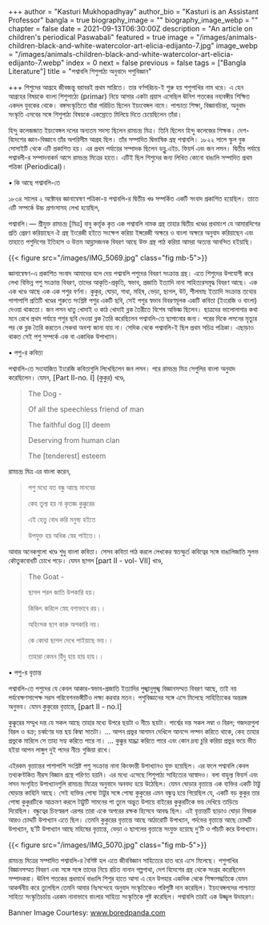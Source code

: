 +++
author = "Kasturi Mukhopadhyay"
author_bio = "Kasturi is an Assistant Professor"
bangla = true
biography_image = ""
biography_image_webp = ""
chapter = false
date = 2021-09-13T06:30:00Z
description = "An article on children's periodical Paswabali"
featured = true
image = "/images/animals-children-black-and-white-watercolor-art-elicia-edijanto-7.jpg"
image_webp = "/images/animals-children-black-and-white-watercolor-art-elicia-edijanto-7.webp"
index = 0
next = false
previous = false
tags = ["Bangla Literature"]
title = "পশ্বাবলি শিশুপাঠ্য অনুবাদে পশুবিজ্ঞান"

+++
শিশুদের আগ্রহে জীবজন্তু বরাবরই প্রথম সারিতে। তার বর্ণপরিচয়-ই শুরু হয় পশুপাখির নাম ধরে। এ হেন আগ্রহের বিষয়কে বাংলা শিশুপাঠ্যে (primar) নিয়ে আসার একটা প্রয়াস এসেছিল ঊনিশ শতকের নব্যবঙ্গীয় শিক্ষিত একদল যুবকের থেকে। বঙ্গসংস্কৃতিতে যাঁরা পরিচিত ছিলেন ইয়ংবেঙ্গল নামে। পাশ্চাত্য শিক্ষা, বিজ্ঞানচিন্তা, অনুবাদ সংস্কৃতি এসবের সঙ্গে শিশুপাঠ্য বিষয়কে একস্রোতে মিলিয়ে দিতে চেয়েছিলেন তাঁরা।

হিন্দু কলেজজাত ইয়ংবেঙ্গল দলের অন্যতম সদস্য ছিলেন রামচন্দ্র মিত্র। তিনি ছিলেন হিন্দু কলেজের শিক্ষক। দেশ-বিদেশের জ্ঞান-বিজ্ঞানে তাঁর অপরিসীম আগ্রহ ছিল। তাঁর সম্পাদিত দ্বিভাষিক গ্রন্থ পশ্বাবলি। ১৮২২ সালে স্কুল বুক সোসাইটি থেকে এটি প্রকাশিত হয়। এর প্রথম পর্যায়ের সম্পাদক ছিলেন ডব্লু.এইচ. ফিয়র্স এবং জন লসন। দ্বিতীয় পর্যায়ে পশ্বাবলী-র সম্পাদনাকর্ম আসে রামচন্দ্র মিত্রের হাতে। এটিই ছিল শিশুদের জন্য লিখিত কোনো বাঙালি সম্পাদিত প্রথম পত্রিকা (Periodical)।

• কি আছে পশ্বাবলি-তে

১৮৩৪ সালের ২ অক্টোবর জ্ঞানান্বেষণ পত্রিকা-য় পশ্বাবলি-র দ্বিতীয় খণ্ড সম্পর্কিত একটি সংবাদ প্রকাশিত হয়েছিল। তাতে এটি সম্পর্কে উচ্চ প্রশংসাসহ লেখা হয়েছিল,

পশ্বাবলি।— শ্রীযুক্ত রামচন্দ্র \[মিত্র\] বাবু কর্ত্তৃক কৃত এক পশ্বাবলি নামক গ্রন্থ তাহার দ্বিতীয় খণ্ডের প্রথমাংশ যে আমারদিগের প্রতি প্রেরণ করিয়াছেন ঐ গ্রন্থ ইংরেজী হইতে সংক্ষেপ করিয়া ইঙ্গরেজী অক্ষরে ও বাংলা অক্ষরে অনুবাদ করিয়াছেন এবং তাহাতে পশুদিগের ইতিহাস ও উত্তম আহ্লাদজনক বিবরণ আছে উক্ত গ্রন্থ পাঠ করিয়া আমরা অত্যন্ত আনন্দিত হইয়াছি।

{{< figure src="/images/IMG_5069.jpg" class="fig mb-5">}}

জ্ঞানান্বেষণ-এ প্রকাশিত সংবাদ আমাদের বলে দেয় পশ্বাবলি পশুদের বিবরণ সংক্রান্ত গ্রন্থ। এতে শিশুদের উপযোগী করে লেখা বিভিন্ন পশু সংক্রান্ত বিবরণ, তাদের আকৃতি-প্রকৃতি, স্বভাব, প্রজাতি ইত্যাদি নানা সাহিত্যরসমৃদ্ধ বিবরণ আছে। এক এক খণ্ডে আছে এক এক পশুর বর্ণনা। কুকুর, ঘোড়া, গাধা, মহিষ, ভেড়া, ছাগল, উট, শীলমাছ ইত্যাদি সংক্রান্ত তথ্যের পাশাপাশি প্রতিটি খণ্ডের শুরুতে সংশ্লিষ্ট পশুর একটি ছবি, সেই পশুর স্বভাব বিবরণমূলক একটি কবিতা (ইংরেজি ও বাংলা) দেওয়া থাকতো। জন লসন ধাতু খোদাই ও কাঠ খোদাই ব্লক তৈরীতে বিশেষ অভিজ্ঞ ছিলেন। ছাত্রদের ভালোলাগার কথা মনে রেখে প্রথম পর্যায়ে পশুর ছবি দেওয়া ব্লক তৈরি করেছিলেন পশ্বাবলি-তে ছাপানোর জন্য। পরের দিকে লসনের মৃত্যুর পর কে ব্লক তৈরি করতেন সেকথা অবশ্য জানা যায় না। সেদিক থেকে পশ্বাবলি-ই ছিল প্রথম সচিত্র পত্রিকা। এছাড়াও থাকত সেই পশু সম্পর্কে এক বা একাধিক উপাখ্যান।

• পশু-র কবিতা

পশ্বাবলি-তে সংযোজিত ইংরেজি কবিতাগুলি লিখেছিলেন জন লসন। পরে রামচন্দ্র মিত্র সেগুলির বাংলা অনুবাদ করেছিলেন। যেমন, \[Part II-no. I\] (কুকুর) খণ্ডে,

> The Dog -
>
> Of all the speechless friend of man
>
> The faithful dog \[I\] deem
>
> Deserving from human clan
>
> The \[tenderest\] esteem

রামচন্দ্র মিত্র এর বাংলা করেন,

> পশু মধ্যে যত বন্ধু আছে মানবের
>
> কেহ তুল্য হয় না কৃতজ্ঞ কুক্কুরের
>
> এই হেতু বোধ করি মনুষ্য হইতে
>
> উপযুক্ত হয় অধিক স্নেহ পাইতে।।

আবার অনেকগুলো খণ্ডে শুধু বাংলা কবিতা। সেসব কবিতা পাঠ করলে লেখকের স্বতস্ফুর্ত কবিত্বের সঙ্গে বাঙালিজাতি সুলভ কৌতুকবোধটি চোখে পড়ে। যেমন ছাগল \[part II - vol- VII\] খণ্ডে,

> The Goat -
>
> ছাগল শরল জাতি উপকারি হয়।
>
> কিঞ্চিৎ করিলে স্নেহ বশ্যভাবে রয়।।
>
> অহিংসক ছাগ কারু অপকারি নয়।
>
> কে কোথা ছাগল দেখে পাইয়াছে ভয়।।
>
> তাহারা কেমন হিঁদু হায় হায় হায়।।

• পশু-র বৃত্তান্ত

পশ্বাবলি-তে পশুদের যে কেবল আকার-স্বভাব-প্রজাতি ইত্যাদির পুঙ্খানুপুঙ্খ বিজ্ঞানসম্মত বিবরণ আছে, তাই নয় পর্যবেক্ষণসাপেক্ষ সরস পরিবেশনভঙ্গীটিও লক্ষ্য করবার মতন। পশুবিজ্ঞানের সঙ্গে এসে মিলেছে সাহিত্যিকের অন্তরঙ্গ অনুভব। যেমন কুকুরের বৃত্তান্তে, \[part II - no.I\]

কুক্কুরের সম্মুখ দন্ত যে সকল আছে তাহার মধ্যে উপরে ছয়টা ও নীচে ছয়টা। পার্শ্বের দন্ত সকল লম্বা ও বিরল; গজদন্তগুলা বিরল ও বক্র; চর্ব্বণের দন্ত ছয় কিম্বা সাতটা। … আপন প্রভুর আগমন দেখিলে আনন্দে লম্পন করিতে থাকে, কেহ তাহার প্রভুকে মারিলে সে তাহা সহ্য করিতে পারে না। … কুক্কুর যাচ্ঞা করিতে পারে এবং কোন দ্রব্য চুরি করিয়া প্রভুর ভয়ে ভীত হইয়া আপন লাঙ্গুল দুই পদের নীচে গুজিয়া রাখে।

এইরকম বৃত্তান্তের পাশাপাশি সংশ্লিষ্ট পশু সংক্রান্ত নানা কিংবদন্তী উপাখ্যানও যুক্ত হয়েছিল। এর ফলে পশ্বাবলি কেবল তথ্যকণ্টকিত নীরস বিজ্ঞান গ্রন্থে পরিণত হয়নি। এর মধ্যে এসেছে শিশুপাঠ্য সাহিত্যের আস্বাদও। বলা বাহুল্য ফিয়র্স এবং লসন সংগৃহিত উপাখ্যানগুলি রামচন্দ্র মিত্রের অনুবাদে অনবদ্য হয়ে উঠেছিল। যেমন ঘোড়ার বৃত্তান্তে এক ব্যক্তির একটি টাট্টু ঘোড়ার কাহিনি আছে। সেই ব্যক্তির পোষ্য টাট্টুর সঙ্গে পোষ্য কুকুরের এমন বন্ধুত্ব হয়ে গিয়েছিল যে, একটি বড় কুকুর তার পোষা কুকুরটিকে আক্রমণ করলে টাট্টুটি সামনের পা তুলে অদ্ভুত উপায়ে বাইরের কুকুরটিকে ভয় দেখিয়ে তাড়িয়ে দিয়েছিল। বন্ধুত্বের চিহ্নস্বরূপ এরপর তারা একে অপরের রক্ষক হিসেবে আবদ্ধ ছিল। এই বৃত্তান্তটি ছাড়াও ঘোড়া বিষয়ক আরও চোদ্দটি উপাখ্যান এতে ছিল। তেমনি কুকুরের বৃত্তান্তে আছে আঠারোটি উপাখ্যান, গর্দভের বৃত্তান্তে আছে চোদ্দটি উপাখ্যান, ছʼটি উপাখ্যান আছে মহিষের বৃত্তান্তে, ভেড়া ও ছাগলের বৃত্তান্তে সংযুক্ত হয়েছে দুʼটি ও পাঁচটি করে উপাখ্যান।

{{< figure src="/images/IMG_5070.jpg" class="fig mb-5">}}

রামচন্দ্র মিত্রের সম্পাদিত পশ্বাবলি-র বৈশিষ্ট হল এতে জীববিজ্ঞান সাহিত্যের হাত ধরে এসে মিলেছে। পশুপাখির বিজ্ঞানসম্মত বিবরণ এবং সঙ্গে সঙ্গে তাদের নিয়ে রচিত নানান গল্পগাথা, দেশ বিদেশের গ্রন্থ থেকে সংগ্রহ করেছিলেন সম্পাদকরা। ঊনিশ শতকের প্রধমার্ধে বাঙালি শিশুর হাতে আসা এ হেন উপহার একদিক থেকে শিক্ষাপদ্ধতিকে যেমন আকর্ষনীয় করে তুলেছিল তেমনি আবার নিঃসন্দেহে অনুবাদ সংস্কৃতিকেও পরিপুষ্টি দান করেছিল। ইয়ংবেঙ্গলদের পাশ্চাত্য সাহিত্য সংস্কৃতিচর্চায় এরকম নানাভাবে বাংলার সাহিত্য সংস্কৃতিকে পুষ্ট করেছিল। পশ্বাবলি তারই এক উজ্জ্বল উদাহরণ।

Banner Image Courtesy: www.boredpanda.com